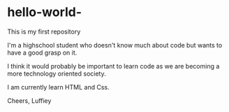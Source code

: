 # hello-world-
This is my first repository

I'm a highschool student who doesn't know much about code but wants to have a good grasp on it.

I think it would probably be important to learn code as we are becoming a more technology oriented society.

I am currently learn HTML and Css. 

Cheers,
Luffiey
